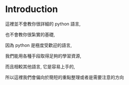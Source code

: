# Introduction

這裡並不會教你很詳細的 python 語言,

也不會教你很紮實的基礎,

因為 python 是極度受歡迎的語言,

我們能用各種手段取得足夠的學習資源,

而且相較其他語言, 它是容易上手的,

所以這裡我們會偏向於簡短的重點整理或者是需要注意的方向

